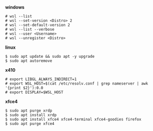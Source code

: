 **windows**
```terminal
# wsl --list
# wsl --set-version <Distro> 2
# wsl --set-default-version 2
# wsl --list --verbose
# wsl --user <Username>
# wsl --unregister <Distro>
```
**linux**
```terminal
$ sudo apt update && sudo apt -y upgrade
$ sudo apt autoremove
```
**x410**
```terminal
# export LIBGL_ALWAYS_INDIRECT=1
# export WSL_HOST=$(cat /etc/resolv.conf | grep nameserver | awk '{print $2}'):0.0
# export DISPLAY=$WSL_HOST
```
**xfce4**
```terminal
$ sudo apt purge xrdp
$ sudo apt install xrdp
$ sudo apt install xfce4 xfce4-terminal xfce4-goodies firefox
$ sudo apt purge xfce4
```
